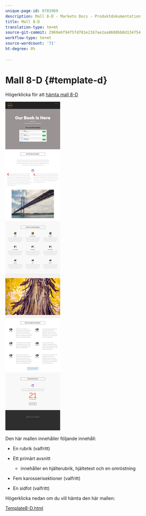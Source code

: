 ```yaml
---
unique-page-id: 8783969
description: Mall 8-D - Marketo Docs - Produktdokumentation
title: Mall 8-D
translation-type: tm+mt
source-git-commit: 2969e6f94f5fd781e2167ae2aa8680bb8d134754
workflow-type: tm+mt
source-wordcount: '71'
ht-degree: 0%

---
```



# Mall 8-D {#template-d}

Högerklicka för att [hämta mall 8-D](http://docs.marketo.com/download/attachments/8783969/template-8d.html?version=1&amp;modificationdate=1482175093000&amp;api=v2)

![](assets/image2015-7-29-14-3a28-3a56.png)

Den här mallen innehåller följande innehåll:

* En rubrik (valfritt)
* Ett primärt avsnitt

   * innehåller en hjälterubrik, hjältetext och en omröstning

* Fem karosserisektioner (valfritt)
* En sidfot (valfritt)

Högerklicka nedan om du vill hämta den här mallen:

[Template8-D.html](http://docs.marketo.com/download/attachments/8783969/template-8d.html?version=1&amp;modificationdate=1482175093000&amp;api=v2)
